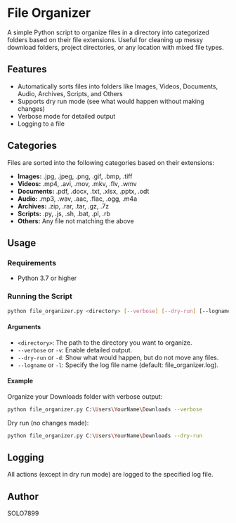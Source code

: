# File Organizer

A simple Python script to organize files in a directory into categorized folders based on their file extensions. Useful for cleaning up messy download folders, project directories, or any location with mixed file types.

## Features

- Automatically sorts files into folders like Images, Videos, Documents, Audio, Archives, Scripts, and Others
- Supports dry run mode (see what would happen without making changes)
- Verbose mode for detailed output
- Logging to a file

## Categories

Files are sorted into the following categories based on their extensions:

- **Images:** .jpg, .jpeg, .png, .gif, .bmp, .tiff
- **Videos:** .mp4, .avi, .mov, .mkv, .flv, .wmv
- **Documents:** .pdf, .docx, .txt, .xlsx, .pptx, .odt
- **Audio:** .mp3, .wav, .aac, .flac, .ogg, .m4a
- **Archives:** .zip, .rar, .tar, .gz, .7z
- **Scripts:** .py, .js, .sh, .bat, .pl, .rb
- **Others:** Any file not matching the above

## Usage

### Requirements

- Python 3.7 or higher

### Running the Script

```sh
python file_organizer.py <directory> [--verbose] [--dry-run] [--logname LOGFILE]
```

#### Arguments

- `<directory>`: The path to the directory you want to organize.
- `--verbose` or `-v`: Enable detailed output.
- `--dry-run` or `-d`: Show what would happen, but do not move any files.
- `--logname` or `-l`: Specify the log file name (default: file_organizer.log).

#### Example

Organize your Downloads folder with verbose output:

```sh
python file_organizer.py C:\Users\YourName\Downloads --verbose
```

Dry run (no changes made):

```sh
python file_organizer.py C:\Users\YourName\Downloads --dry-run
```

## Logging

All actions (except in dry run mode) are logged to the specified log file.

## Author

SOLO7899
